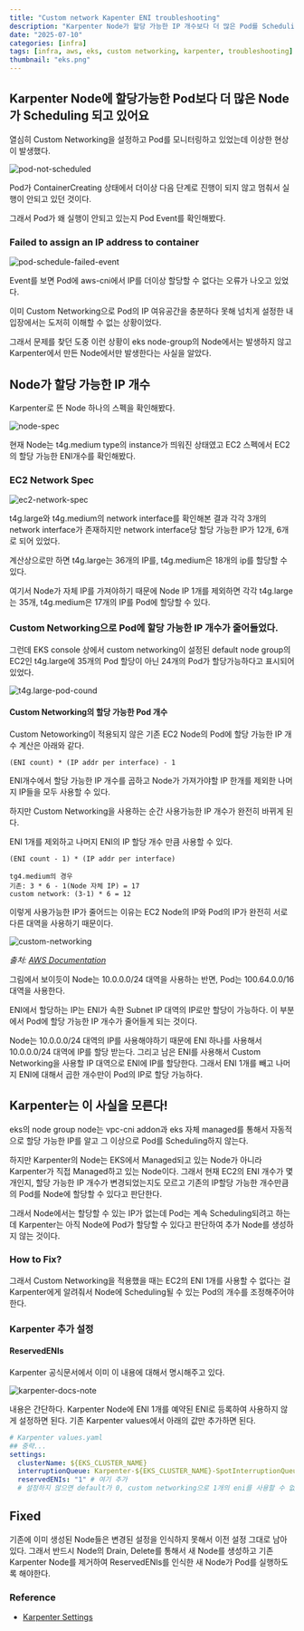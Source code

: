 ```yaml
---
title: "Custom network Kapenter ENI troubleshooting"
description: "Karpenter Node가 할당 가능한 IP 개수보다 더 많은 Pod를 Scheduling 하는 문제 해결"
date: "2025-07-10"
categories: [infra]
tags: [infra, aws, eks, custom networking, karpenter, troubleshooting]
thumbnail: "eks.png"
---
```


## Karpenter Node에 할당가능한 Pod보다 더 많은 Node가 Scheduling 되고 있어요

열심히 Custom Networking을 설정하고 Pod를 모니터링하고 있었는데 이상한 현상이 발생했다.

![pod-not-scheduled](/images/posts/contents/custom-networking-karpenter-eni-troubleshooting/pod-not-scheduled.png)

Pod가 ContainerCreating 상태에서 더이상 다음 단계로 진행이 되지 않고 멈춰서 실행이 안되고 있던 것이다.

그래서 Pod가 왜 실행이 안되고 있는지 Pod Event를 확인해봤다.

### Failed to assign an IP address to container

![pod-schedule-failed-event](/images/posts/contents/custom-networking-karpenter-eni-troubleshooting/pod-schedule-failed-event.png)

Event를 보면 Pod에 aws-cni에서 IP를 더이상 할당할 수 없다는 오류가 나오고 있었다.

이미 Custom Networking으로 Pod의 IP 여유공간을 충분하다 못해 넘치게 설정한 내 입장에서는 도저히 이해할 수 없는 상황이었다.

그래서 문제를 찾던 도중 이런 상황이 eks node-group의 Node에서는 발생하지 않고 Karpenter에서 만든 Node에서만 발생한다는 사실을 알았다.

## Node가 할당 가능한 IP 개수

Karpenter로 뜬 Node 하나의 스펙을 확인해봤다.

![node-spec](/images/posts/contents/custom-networking-karpenter-eni-troubleshooting/node-spec.png)

현재 Node는 t4g.medium type의 instance가 띄워진 상태였고 EC2 스펙에서 EC2의 할당 가능한 ENI개수를 확인해봤다.

### EC2 Network Spec

![ec2-network-spec](/images/posts/contents/custom-networking-karpenter-eni-troubleshooting/ec2-network-spec.png)

t4g.large와 t4g.medium의 network interface를 확인해본 결과 각각 3개의 network interface가 존재하지만 network interface당 할당 가능한 IP가 12개, 6개로 되어 있었다.

계산상으로만 하면 t4g.large는 36개의 IP를, t4g.medium은 18개의 ip를 할당할 수 있다.

여기서 Node가 자체 IP를 가져야하기 때문에 Node IP 1개를 제외하면 각각 t4g.large는 35개, t4g.medium은 17개의 IP를 Pod에 할당할 수 있다.

### Custom Networking으로 Pod에 할당 가능한 IP 개수가 줄어들었다.

그런데 EKS console 상에서 custom networking이 설정된 default node group의 EC2인 t4g.large에 35개의 Pod 할당이 아닌 24개의 Pod가 할당가능하다고 표시되어 있었다.

![t4g.large-pod-cound](/images/posts/contents/custom-networking-karpenter-eni-troubleshooting/t4g.large-pod-cound.png)

#### Custom Networking의 할당 가능한 Pod 개수

Custom Netoworking이 적용되지 않은 기존 EC2 Node의 Pod에 할당 가능한 IP 개수 계산은 아래와 같다.

```
(ENI count) * (IP addr per interface) - 1
```

ENI개수에서 할당 가능한 IP 개수를 곱하고 Node가 가져가야할 IP 한개를 제외한 나머지 IP들을 모두 사용할 수 있다.

하지만 Custom Networking을 사용하는 순간 사용가능한 IP 개수가 완전히 바뀌게 된다.

ENI 1개를 제외하고 나머지 ENI의 IP 할당 개수 만큼 사용할 수 있다.

```
(ENI count - 1) * (IP addr per interface)

tg4.medium의 경우
기존: 3 * 6 - 1(Node 자체 IP) = 17
custom network: (3-1) * 6 = 12
```

이렇게 사용가능한 IP가 줄어드는 이유는 EC2 Node의 IP와 Pod의 IP가 완전히 서로 다른 대역을 사용하기 때문이다.

![custom-networking](/images/posts/contents/custom-networking-karpenter-eni-troubleshooting/custom-networking.png)

_출처: [AWS Documentation](https://docs.aws.amazon.com/ko_kr/eks/latest/userguide/cni-custom-network.html)_

그림에서 보이듯이 Node는 10.0.0.0/24 대역을 사용하는 반면, Pod는 100.64.0.0/16 대역을 사용한다.

ENI에서 할당하는 IP는 ENI가 속한 Subnet IP 대역의 IP로만 할당이 가능하다. 이 부분에서 Pod에 할당 가능한 IP 개수가 줄어들게 되는 것이다.

Node는 10.0.0.0/24 대역의 IP를 사용해야하기 때문에 ENI 하나를 사용해서 10.0.0.0/24 대역에 IP를 할당 받는다. 그리고 남은 ENI를 사용해서 Custom Networking을 사용할 IP 대역으로 ENI에 IP를 할당한다. 그래서 ENI 1개를 빼고 나머지 ENI에 대해서 곱한 개수만이 Pod의 IP로 할당 가능하다.

## Karpenter는 이 사실을 모른다!

eks의 node group node는 vpc-cni addon과 eks 자체 managed를 통해서 자동적으로 할당 가능한 IP를 알고 그 이상으로 Pod를 Scheduling하지 않는다.

하지만 Karpenter의 Node는 EKS에서 Managed되고 있는 Node가 아니라 Karpenter가 직접 Managed하고 있는 Node이다. 그래서 현재 EC2의 ENI 개수가 몇개인지, 할당 가능한 IP 개수가 변경되었는지도 모르고 기존의 IP할당 가능한 개수만큼의 Pod를 Node에 할당할 수 있다고 판단한다.

그래서 Node에서는 할당할 수 있는 IP가 없는데 Pod는 계속 Scheduling되려고 하는데 Karpenter는 아직 Node에 Pod가 할당할 수 있다고 판단하여 추가 Node를 생성하지 않는 것이다.

### How to Fix?

그래서 Custom Networking을 적용했을 때는 EC2의 ENI 1개를 사용할 수 없다는 걸 Karpenter에게 알려줘서 Node에 Scheduling될 수 있는 Pod의 개수를 조정해주어야한다.

### Karpenter 추가 설정

#### ReservedENIs

Karpenter 공식문서에서 이미 이 내용에 대해서 명시해주고 있다.

![karpenter-docs-note](/images/posts/contents/custom-networking-karpenter-eni-troubleshooting/karpenter-docs-note.png)

내용은 간단하다. Karpenter Node에 ENI 1개를 예약된 ENI로 등록하여 사용하지 않게 설정하면 된다. 기존 Karpenter values에서 아래의 값만 추가하면 된다.

```yaml
# Karpenter values.yaml
## 중략...
settings:
  clusterName: ${EKS_CLUSTER_NAME}
  interruptionQueue: Karpenter-${EKS_CLUSTER_NAME}-SpotInterruptionQueue
  reservedENIs: "1" # 여기 추가
  # 설정하지 않으면 default가 0, custom networking으로 1개의 eni를 사용할 수 없으므로 1을 입력하여 ENI 1개가 예약된 상태여서 사용할 수 없다고 명시
```

## Fixed

기존에 이미 생성된 Node들은 변경된 설정을 인식하지 못해서 이전 설정 그대로 남아있다. 그래서 반드시 Node의 Drain, Delete를 통해서 새 Node를 생성하고 기존 Karpenter Node를 제거하여 ReservedENIs를 인식한 새 Node가 Pod를 실행하도록 해야한다.

### Reference

- [Karpenter Settings](https://karpenter.sh/docs/reference/settings/)
